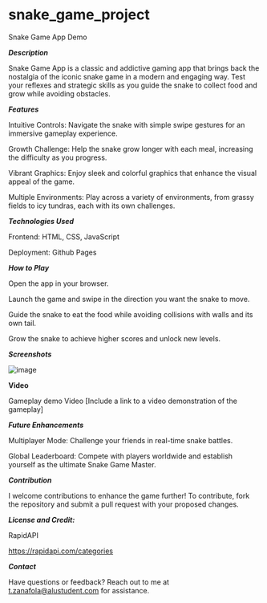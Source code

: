 # **snake_game_project**
Snake Game App Demo

_**Description**_


Snake Game App is a classic and addictive gaming app that brings back the nostalgia of the iconic snake game in a modern and engaging way. Test your reflexes and strategic skills as you guide the snake to collect food and grow while avoiding obstacles.

_**Features**_


Intuitive Controls: Navigate the snake with simple swipe gestures for an immersive gameplay experience.

Growth Challenge: Help the snake grow longer with each meal, increasing the difficulty as you progress.

Vibrant Graphics: Enjoy sleek and colorful graphics that enhance the visual appeal of the game.

Multiple Environments: Play across a variety of environments, from grassy fields to icy tundras, each with its own challenges.

_**Technologies Used**_


Frontend: HTML, CSS, JavaScript

Deployment: Github Pages

_**How to Play**_


Open the app in your browser.

Launch the game and swipe in the direction you want the snake to move.

Guide the snake to eat the food while avoiding collisions with walls and its own tail.

Grow the snake to achieve higher scores and unlock new levels.

_**Screenshots**_


![image](https://github.com/tesfahunfola/Playing-Around-with-APIs/assets/122350783/e46e7758-6e65-4d73-ab45-f33cbfaac9d6)




**Video**


Gameplay demo Video
[Include a link to a video demonstration of the gameplay]

_**Future Enhancements**_


Multiplayer Mode: Challenge your friends in real-time snake battles.

Global Leaderboard: Compete with players worldwide and establish yourself as the ultimate Snake Game Master.

_**Contribution**_


I welcome contributions to enhance the game further! To contribute, fork the repository and submit a pull request with your proposed changes.

_**License and Credit:**_


RapidAPI

https://rapidapi.com/categories

**_Contact_**


Have questions or feedback? Reach out to me at t.zanafola@alustudent.com for assistance.
